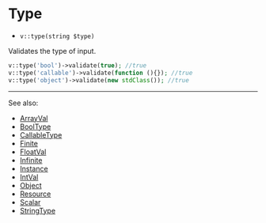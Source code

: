 # Type

- `v::type(string $type)`

Validates the type of input.

```php
v::type('bool')->validate(true); //true
v::type('callable')->validate(function (){}); //true
v::type('object')->validate(new stdClass()); //true
```

***
See also:

  * [ArrayVal](ArrayVal.md)
  * [BoolType](BoolType.md)
  * [CallableType](CallableType.md)
  * [Finite](Finite.md)
  * [FloatVal](FloatVal.md)
  * [Infinite](Infinite.md)
  * [Instance](Instance.md)
  * [IntVal](IntVal.md)
  * [Object](Object.md)
  * [Resource](Resource.md)
  * [Scalar](Scalar.md)
  * [StringType](StringType.md)
